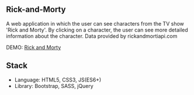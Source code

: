 ## Rick-and-Morty

A web application in which the user can see characters from the TV show 'Rick and Morty'. By clicking on a character, the user can see more detailed information about the character. Data provided by rickandmortiapi.com

DEMO: [Rick and Morty](https://nikolamitic95.github.io/Rick-and-Morty/home.html)

## Stack 

* Language: HTML5, CSS3, JS(ES6+)
* Library: Bootstrap, SASS, jQuery
